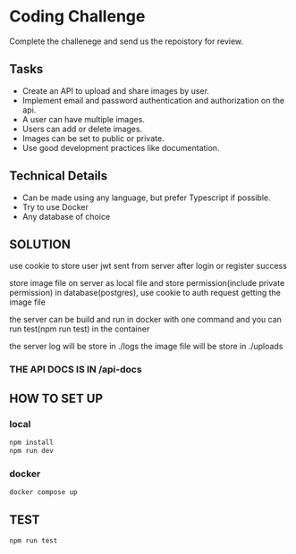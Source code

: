 # Coding Challenge

Complete the challenege and send us the repoistory for review.

## Tasks

- Create an API to upload and share images by user.
- Implement email and password authentication and authorization on the api.
- A user can have multiple images.
- Users can add or delete images.
- Images can be set to public or private.
- Use good development practices like documentation.

## Technical Details

- Can be made using any language, but prefer Typescript if possible.
- Try to use Docker
- Any database of choice

## SOLUTION

use cookie to store user jwt sent from server after login or register success

store image file on server as local file and store permission(include private permission) in database(postgres), use cookie to auth request getting the image file

the server can be build and run in docker with one command
and you can run test(npm run test) in the container

the server log will be store in ./logs
the image file will be store in ./uploads

### THE API DOCS IS IN /api-docs

## HOW TO SET UP

### local

```bash
npm install
npm run dev
```

### docker

```bash
docker compose up
```

## TEST

```bash
npm run test
```
